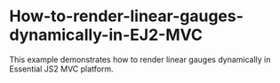 # How-to-render-linear-gauges-dynamically-in-EJ2-MVC
This example demonstrates how to render linear gauges dynamically in Essential JS2 MVC platform.
